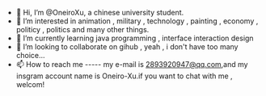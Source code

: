 - 👋 Hi, I’m @OneiroXu, a chinese university student.
- 👀 I’m interested in animation , military , technology , painting , economy , politicy , politics and many other things.
- 🌱 I’m currently learning java programming , interface interaction design
- 💞️ I’m looking to collaborate on gihub , yeah , i don't have too many choice...
- 📫 How to reach me ----- my e-mail is 2893920947@qq.com,and my insgram account name is Oneiro-Xu.if you want to chat with me , welcom!

<!---
OneiroXu/OneiroXu is a ✨ special ✨ repository because its `README.md` (this file) appears on your GitHub profile.
You can click the Preview link to take a look at your changes.
--->
